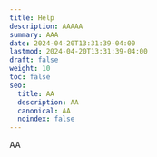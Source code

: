 ```yaml
---
title: Help
description: AAAAA
summary: AAA
date: 2024-04-20T13:31:39-04:00
lastmod: 2024-04-20T13:31:39-04:00
draft: false
weight: 10
toc: false
seo:
  title: AA
  description: AA
  canonical: AA
  noindex: false
---
```

AA
